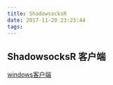 ```yaml
---
title: ShadowsocksR
date: 2017-11-20 23:23:44
tags:
---
```


## ShadowsocksR 客户端


[windows客户端](./ShadowsocksR/ShadowsocksR-4.7.0-win.7z)
